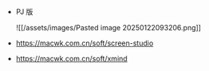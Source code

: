 - PJ 版

	![[/assets/images/Pasted image 20250122093206.png]]

- https://macwk.com.cn/soft/screen-studio

- https://macwk.com.cn/soft/xmind